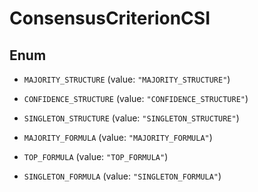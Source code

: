 

# ConsensusCriterionCSI

## Enum


* `MAJORITY_STRUCTURE` (value: `"MAJORITY_STRUCTURE"`)

* `CONFIDENCE_STRUCTURE` (value: `"CONFIDENCE_STRUCTURE"`)

* `SINGLETON_STRUCTURE` (value: `"SINGLETON_STRUCTURE"`)

* `MAJORITY_FORMULA` (value: `"MAJORITY_FORMULA"`)

* `TOP_FORMULA` (value: `"TOP_FORMULA"`)

* `SINGLETON_FORMULA` (value: `"SINGLETON_FORMULA"`)



